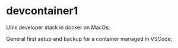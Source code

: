 # devcontainer1
Unix developer stack in docker on MacOs;

General first setup and backup for a container managed in VSCode;
